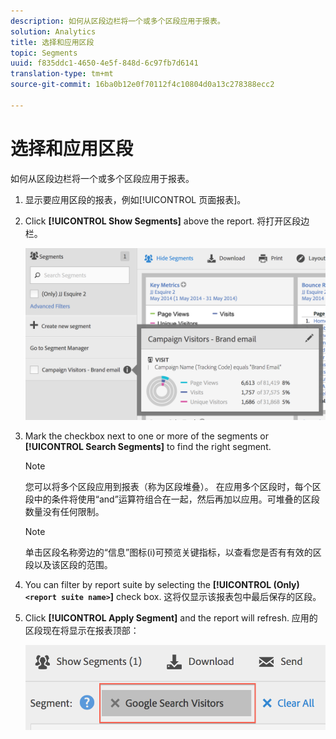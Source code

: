 ```yaml
---
description: 如何从区段边栏将一个或多个区段应用于报表。
solution: Analytics
title: 选择和应用区段
topic: Segments
uuid: f835ddc1-4650-4e5f-848d-6c97fb7d6141
translation-type: tm+mt
source-git-commit: 16ba0b12e0f70112f4c10804d0a13c278388ecc2

---
```



# 选择和应用区段

如何从区段边栏将一个或多个区段应用于报表。

1. 显示要应用区段的报表，例如[!UICONTROL 页面报表]。
1. Click **[!UICONTROL Show Segments]** above the report. 将打开区段边栏。

   ![](assets/segment_rail.png)

1. Mark the checkbox next to one or more of the segments or **[!UICONTROL Search Segments]** to find the right segment.

   >[!NOTE]
   >
   >您可以将多个区段应用到报表（称为区段堆叠）。 在应用多个区段时，每个区段中的条件将使用“and”运算符组合在一起，然后再加以应用。可堆叠的区段数量没有任何限制。

   >[!NOTE]
   >
   >单击区段名称旁边的“信息”图标(i)可预览关键指标，以查看您是否有有效的区段以及该区段的范围。

1. You can filter by report suite by selecting the **[!UICONTROL (Only)`<report suite name>`]** check box. 这将仅显示该报表包中最后保存的区段。
1. Click **[!UICONTROL Apply Segment]** and the report will refresh. 应用的区段现在将显示在报表顶部：

   ![](assets/applied_segments.png)
